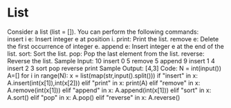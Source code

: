 # List
Consider a list (list = []). You can perform the following commands:  
insert i e: Insert integer e at position i. 
print: Print the list. 
remove e: Delete the first occurrence of integer e. 
append e: Insert integer e at the end of the list. 
sort: Sort the list. 
pop: Pop the last element from the list. 
reverse: Reverse the list. 
Sample Input:   10
                insert 0 5
                remove 5 
                append 9
                insert 1 4
                insert 2 3
                sort
                pop 
                reverse 
                print 
Sample Output:    [4,3]
Code:
N = int(input())
A=[]
for i in range(N):
    x = list(map(str,input().split()))
    if "insert" in x:
        A.insert(int(x[1]),int(x[2]))
    elif "print" in x:
        print(A)
    elif "remove" in x:
        A.remove(int(x[1]))
    elif "append" in x:
        A.append(int(x[1]))
    elif "sort" in x:
        A.sort()
    elif "pop" in x:
        A.pop()
    elif "reverse" in x:
        A.reverse()
